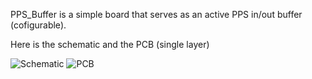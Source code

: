 PPS_Buffer is a simple board that serves as an active PPS in/out buffer (cofigurable).

Here is the schematic and the PCB (single layer)

![Schematic](https://github.com/opencomputeproject/Time-Appliance-Project/raw/master/Incubation/Hardware/PPS_Buffer/schematic.png?raw=true)
![PCB](https://github.com/opencomputeproject/Time-Appliance-Project/raw/master/Incubation/Hardware/PPS_Buffer/pcb.png?raw=true)
